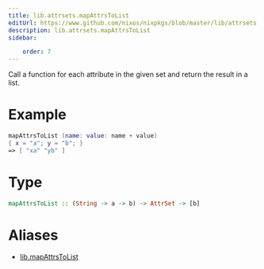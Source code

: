 ```yaml
---
title: lib.attrsets.mapAttrsToList
editUrl: https://www.github.com/nixos/nixpkgs/blob/master/lib/attrsets.nix#L678C5
description: lib.attrsets.mapAttrsToList
sidebar:

    order: 7
---
```


Call a function for each attribute in the given set and return
the result in a list.

# Example

```nix
mapAttrsToList (name: value: name + value)
{ x = "a"; y = "b"; }
=> [ "xa" "yb" ]
```

# Type

```haskell
mapAttrsToList :: (String -> a -> b) -> AttrSet -> [b]
```


# Aliases

- [lib.mapAttrsToList](/nix-doc-comments/reference/lib/lib-mapAttrsToList)


